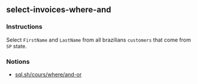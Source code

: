 ## select-invoices-where-and

### Instructions

Select `FirstName` and `LastName` from all brazilians `customers` that come from `SP` state.

### Notions

- [sql.sh/cours/where/and-or](https://sql.sh/cours/where/and-or)
